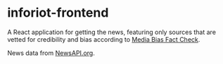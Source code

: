# inforiot-frontend
A React application for getting the news, featuring only sources that are vetted for credibility and bias according to <a href="https://mediabiasfactcheck.com/">Media Bias Fact Check</a>.

News data from <a href="http://newsapi.org">NewsAPI.org</a>.
